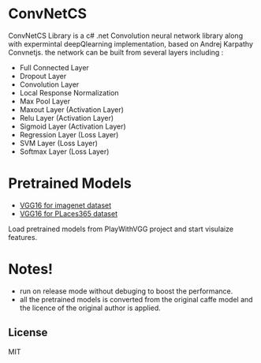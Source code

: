 # ConvNetCS
 
ConvNetCS Library is a c# .net Convolution neural network library along with expermintal deepQlearning implementation, based on Andrej Karpathy Convnetjs. 
the network can be built from several layers including :
  - Full Connected Layer
  - Dropout Layer
  - Convolution Layer
  - Local Response Normalization
  - Max Pool Layer
  - Maxout Layer (Activation Layer)
  - Relu Layer    (Activation Layer)
  - Sigmoid Layer (Activation Layer)
  - Regression Layer (Loss Layer) 
  - SVM Layer 	(Loss Layer)
  - Softmax Layer (Loss Layer)


# Pretrained Models

  -  [VGG16 for imagenet dataset](https://drive.google.com/open?id=116hIPVRlaKx8fpFBcY_AL2jElAEKE0Sa) 
-  [VGG16 for PLaces365 dataset](https://drive.google.com/open?id=116hIPVRlaKx8fpFBcY_AL2jElAEKE0Sa)

Load pretrained  models from PlayWithVGG project and start visulaize features.

# Notes! 
  - run on release mode without debuging to boost the performance.
  - all the pretrained models is converted from the original caffe model and the licence of the original author is applied.

License
----

MIT


